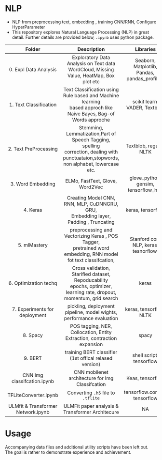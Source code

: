 # NLP
* NLP from preprocessing text, embedding , training CNN/RNN, Configure HyperParameter
* This repository explores Natural Language Processing (NLP) in great detail. 
Further details are provided below, `.ipynb` uses python package.

| Folder                |      Description      |  Libraries |
|:----------:|:-------------:|:------:|
| 0. Expl Data Analysis |  Exploratory Data Analysis on Text data <br> WordCloud, Missing Value, HeatMap, Box plot etc  | Seaborn, Matplotlib, Pandas,<br> pandas_profiling   |
| 1. Text Classification |    Text Classification using Rule based and Machine learning <br>based approch like Naive Bayes, Bag-of Words approche    |   scikit learn, VADER, Textblob |
| 2. Text PreProcessing| Stemming, Lemmatization,Part of Speech Tagging, spelling  <br> correction, dealing with punctuataion,stopwords, non alphabet, lowercase etc. |  Textblob, regexp, NLTK |
| 3. Word Embedding     |  ELMo, FastText, Glove, Word2Vec | glove_python, gensim, tensorflow_hub  |
| 4. Keras              |    Creating Model CNN, RNN, MLP, CuDNNGRU, GRU, <br> Embedding layer, Padding , Truncating   |   keras, tensorflow |
| 5. mlMastery          | preprocessing and Vectorizing Keras , POS Tagger, <br>pretrained word embedding, RNN model fot text classifcation, |Stanford core NLP, keras, tesnorflow,  |
| 6. Optimization techq | Cross validation, Starified dataset, Repoducability <br> epochs, optimizer, learning rate, dropout, momentum, grid search |    keras |
| 7. Experiments for deployment |  pickling, deployment pipeline, model wights, performance evaluation | keras, tensorflow, NLTK |
| 8. Spacy              |    POS tagging, NER, Collocation, Entity Extraction, contraction expansion   |   spacy |
| 9. BERT               | training BERT classifier (1st offical relased version)|    shell script, tensorflow |
| CNN Img classifcation.ipynb|    CNN mobilenet architecture for Img Classifcation   |   Keas, tensorflow |
| TFLiteConverter.ipynb      | Converting `.h5` file to `.tflite`|     tensorflow.contrib, tensorflow |
| ULMfit & Transformer Network.ipynb | ULMFit paper analysis & Transformer Architecure  |     NA |



# Usage
Accompanying data files and additional utility scripts have been left out. The goal is rather to demonstrate experience and achievement.

